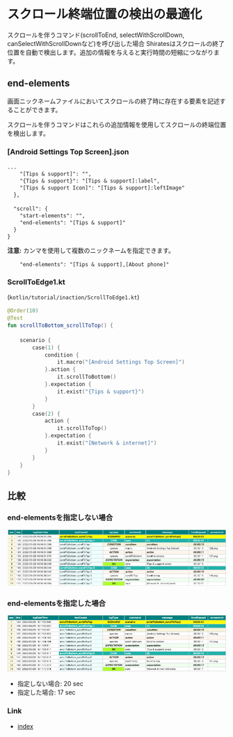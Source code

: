 # スクロール終端位置の検出の最適化

スクロールを伴うコマンド(scrollToEnd, selectWithScrollDown, canSelectWithScrollDownなど)を呼び出した場合
Shiratesはスクロールの終了位置を自動で検出します。追加の情報を与えると実行時間の短縮につながります。

## end-elements

画面ニックネームファイルにおいてスクロールの終了時に存在する要素を記述することができます。

スクロールを伴うコマンドはこれらの追加情報を使用してスクロールの終端位置を検出します。

### [Android Settings Top Screen].json

```
...
    "[Tips & support]": "",
    "{Tips & support}": "[Tips & support]:label",
    "[Tips & support Icon]": "[Tips & support]:leftImage"
  },

  "scroll": {
    "start-elements": "",
    "end-elements": "[Tips & support]"
  }
}
```

**注意:** カンマを使用して複数のニックネームを指定できます。

```
    "end-elements": "[Tips & support],[About phone]"
```

### ScrollToEdge1.kt

(`kotlin/tutorial/inaction/ScrollToEdge1.kt`)

```kotlin
@Order(10)
@Test
fun scrollToBottom_scrollToTop() {

    scenario {
        case(1) {
            condition {
                it.macro("[Android Settings Top Screen]")
            }.action {
                it.scrollToBottom()
            }.expectation {
                it.exist("{Tips & support}")
            }
        }
        case(2) {
            action {
                it.scrollToTop()
            }.expectation {
                it.exist("[Network & internet]")
            }
        }
    }
}
```

## 比較

### end-elementsを指定しない場合

![](../_images/end_elements_comparison_1.png)

### end-elementsを指定した場合

![](../_images/end_elements_comparison_2.png)

- 指定しない場合: 20 sec
- 指定した場合: 17 sec

### Link

- [index](../../index_ja.md)
